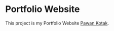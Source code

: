 # Portfolio Website

This project is my Portfolio Website [Pawan Kotak](https://pawankotak.netlify.app/).
